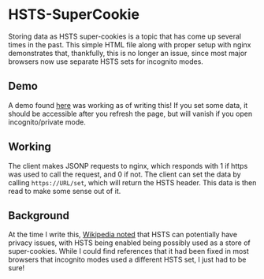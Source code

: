 # HSTS-SuperCookie
Storing data as HSTS super-cookies is a topic that has come up several times in the past. This simple HTML file along with proper setup with nginx demonstrates that, thankfully, this is no longer an issue, since most major browsers now use separate HSTS sets for incognito modes.

## Demo
A demo found [here](http://demo.hsts.radialapps.com/demo/supercookie.html) was working as of writing this! If you set some data, it should be accessible after you refresh the page, but will vanish if you open incognito/private mode.

## Working
The client makes JSONP requests to nginx, which responds with 1 if https was used to call the request, and 0 if not. The client can set the data by calling `https://URL/set`, which will return the HSTS header. This data is then read to make some sense out of it.

## Background
At the time I write this, [Wikipedia noted](https://en.wikipedia.org/w/index.php?title=HTTP_Strict_Transport_Security&oldid=824540810#Privacy_issues) that HSTS can potentially have privacy issues, with HSTS being enabled being possibly used as a store of super-cookies. While I could find references that it had been fixed in most browsers that incognito modes used a different HSTS set, I just had to be sure!